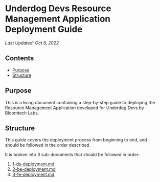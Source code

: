 # Underdog Devs Resource Management Application Deployment Guide

*Last Updated: Oct 6, 2022*

## Contents
- [Purpose](#purpose)
- [Structure](#structure)

## Purpose
This is a living document containing a step-by-step guide to deploying the Resource Management Application
developed for Underdog Devs by Bloomtech Labs.

## Structure
This guide covers the deployment process from beginning to end, and should be followed in the order described.

It is broken into 3 sub-documents that should be followed in order:
1. [1-ds-deployment.md](./1-ds-deployment.md)
2. [2-be-deployment.md](./2-be-deployment.md)
3. [3-fe-deployment.md](./3-fe-deployment.md)